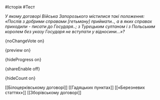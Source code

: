 #Історія #Тест

*У якому договорі Війська Запорозького містилися такі положення: «Послів з добрими справами [гетьману] приймати.., а в яких справах приходили - писати до Государя..; з Турецьким султаном і з Польським королем без указу Государя не вступати у відносини...»?*

{noChangeVote on}

{preview on}

{hideProgress on}

{shareEnable off}

{hideCount on}

[[Білоцерківському договорі]]
[[Гадяцьких пунктах]]
[[«Березневих статтях»]]
[[Зборівському договорі]]
